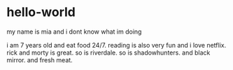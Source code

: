 # hello-world
my name is mia and i dont know what im doing

i am 7 years old and eat food 24/7. reading is also very fun and i love netflix. rick and morty is great. so is riverdale. so is shadowhunters. and black mirror. and fresh meat.
